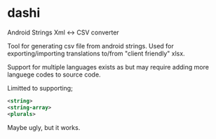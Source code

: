 # dashi
Android Strings Xml &lt;-> CSV converter

Tool for generating csv file from android strings. Used for exporting/importing translations to/from "client friendly" xlsx.

Support for multiple languages exists as but may require adding more languege codes to source code.

Limitted to supporting;
```xml
<string>
<string-array>
<plurals>
```

Maybe ugly, but it works.
